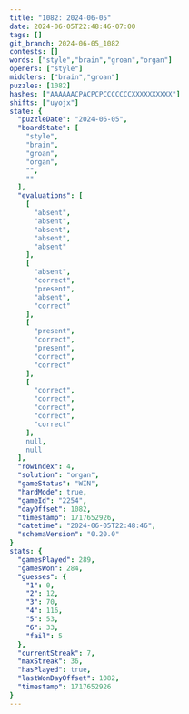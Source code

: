 ```yaml
---
title: "1082: 2024-06-05"
date: 2024-06-05T22:48:46-07:00
tags: []
git_branch: 2024-06-05_1082
contests: []
words: ["style","brain","groan","organ"]
openers: ["style"]
middlers: ["brain","groan"]
puzzles: [1082]
hashes: ["AAAAAACPACPCPCCCCCCCXXXXXXXXXX"]
shifts: ["uyojx"]
state: {
  "puzzleDate": "2024-06-05",
  "boardState": [
    "style",
    "brain",
    "groan",
    "organ",
    "",
    ""
  ],
  "evaluations": [
    [
      "absent",
      "absent",
      "absent",
      "absent",
      "absent"
    ],
    [
      "absent",
      "correct",
      "present",
      "absent",
      "correct"
    ],
    [
      "present",
      "correct",
      "present",
      "correct",
      "correct"
    ],
    [
      "correct",
      "correct",
      "correct",
      "correct",
      "correct"
    ],
    null,
    null
  ],
  "rowIndex": 4,
  "solution": "organ",
  "gameStatus": "WIN",
  "hardMode": true,
  "gameId": "2254",
  "dayOffset": 1082,
  "timestamp": 1717652926,
  "datetime": "2024-06-05T22:48:46",
  "schemaVersion": "0.20.0"
}
stats: {
  "gamesPlayed": 289,
  "gamesWon": 284,
  "guesses": {
    "1": 0,
    "2": 12,
    "3": 70,
    "4": 116,
    "5": 53,
    "6": 33,
    "fail": 5
  },
  "currentStreak": 7,
  "maxStreak": 36,
  "hasPlayed": true,
  "lastWonDayOffset": 1082,
  "timestamp": 1717652926
}
---
```

<!-- more -->
